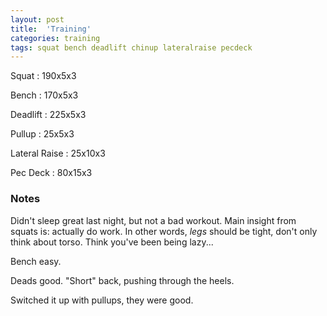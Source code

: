 ```yaml
---
layout: post
title:  'Training'
categories: training
tags: squat bench deadlift chinup lateralraise pecdeck
---
```


Squat       :   190x5x3

Bench       :   170x5x3

Deadlift    :   225x5x3

Pullup      :   25x5x3

Lateral Raise   :   25x10x3

Pec Deck    :   80x15x3

### Notes

Didn't sleep great last night, but not a bad workout. Main insight from squats is:
actually do work. In other words, _legs_ should be tight, don't only think about torso.
Think you've been being lazy...

Bench easy.

Deads good. "Short" back, pushing through the heels.

Switched it up with pullups, they were good.
